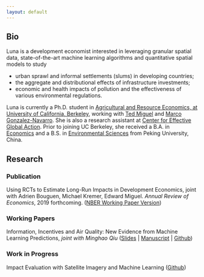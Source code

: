 ```yaml
---
layout: default
---
```


## Bio

Luna is a development economist interested in leveraging granular spatial data, state-of-the-art machine learning algorithms and quantitative spatial models to study

* urban sprawl and informal settlements (slums) in developing countries;
* the aggregate and distributional effects of infrastructure investments;
* economic and health impacts of pollution and the effectiveness of various environmental regulations.

Luna is currently a Ph.D. student in [Agricultural and Resource Economics, at University of California, Berkeley](https://are.berkeley.edu), working with [Ted Miguel](http://emiguel.econ.berkeley.edu/) and [Marco Gonzalez-Navarro](https://are.berkeley.edu/users/marco-gonzalez-navarro). She is also a research assistant at [Center for Effective Global Action](http://cega.berkeley.edu). Prior to joining UC Berkeley, she received a B.A. in [Economics](http://www.nsd.pku.edu.cn/index.html) and a B.S. in [Environmental Sciences](http://cese.pku.edu.cn) from Peking University, China.

## Research

### Publication

Using RCTs to Estimate Long-Run Impacts in Development Economics, joint with Adrien Bouguen, Michael Kremer, Edward Miguel. _Annual Review of Economics_, 2019 forthcoming. ([NBER Working Paper Version](https://www.nber.org/papers/w25356))

### Working Papers

Information, Incentives and Air Quality: New Evidence from Machine Learning Predictions, _joint with Minghao Qiu_ ([Slides](https://github.com/luna983/air-quality-machine-learning/blob/master/docs/slides.pdf) &#124; [Manuscript](https://github.com/luna983/air-quality-machine-learning/blob/master/docs/manuscript.pdf) &#124; [Github](https://github.com/luna983/air-quality-machine-learning))

### Work in Progress

Impact Evaluation with Satellite Imagery and Machine Learning ([Github](https://github.com/luna983/impact-evaluation-with-machine-learning))
